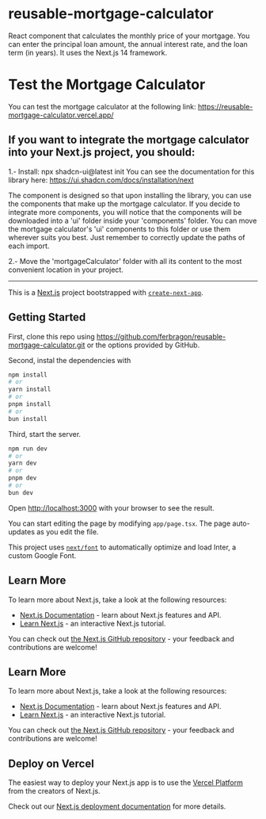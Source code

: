 # reusable-mortgage-calculator

React component that calculates the monthly price of your mortgage. You can enter the principal loan amount, the annual interest rate, and the loan term (in years). It uses the Next.js 14 framework.

# Test the Mortgage Calculator

You can test the mortgage calculator at the following link: https://reusable-mortgage-calculator.vercel.app/

## If you want to integrate the mortgage calculator into your Next.js project, you should:

1.- Install:
npx shadcn-ui@latest init
You can see the documentation for this library here: https://ui.shadcn.com/docs/installation/next

The component is designed so that upon installing the library, you can use the components that make up the mortgage calculator. If you decide to integrate more components, you will notice that the components will be downloaded into a 'ui' folder inside your 'components' folder. You can move the mortgage calculator's 'ui' components to this folder or use them wherever suits you best. Just remember to correctly update the paths of each import.

2.- Move the 'mortgageCalculator' folder with all its content to the most convenient location in your project.

---

This is a [Next.js](https://nextjs.org/) project bootstrapped with [`create-next-app`](https://github.com/vercel/next.js/tree/canary/packages/create-next-app).

## Getting Started

First, clone this repo using https://github.com/ferbragon/reusable-mortgage-calculator.git or the options provided by GitHub.

Second, instal the dependencies with

```bash
npm install
# or
yarn install
# or
pnpm install
# or
bun install
```

Third, start the server.

```bash
npm run dev
# or
yarn dev
# or
pnpm dev
# or
bun dev
```

Open [http://localhost:3000](http://localhost:3000) with your browser to see the result.

You can start editing the page by modifying `app/page.tsx`. The page auto-updates as you edit the file.

This project uses [`next/font`](https://nextjs.org/docs/basic-features/font-optimization) to automatically optimize and load Inter, a custom Google Font.

## Learn More

To learn more about Next.js, take a look at the following resources:

- [Next.js Documentation](https://nextjs.org/docs) - learn about Next.js features and API.
- [Learn Next.js](https://nextjs.org/learn) - an interactive Next.js tutorial.

You can check out [the Next.js GitHub repository](https://github.com/vercel/next.js/) - your feedback and contributions are welcome!

## Learn More

To learn more about Next.js, take a look at the following resources:

- [Next.js Documentation](https://nextjs.org/docs) - learn about Next.js features and API.
- [Learn Next.js](https://nextjs.org/learn) - an interactive Next.js tutorial.

You can check out [the Next.js GitHub repository](https://github.com/vercel/next.js/) - your feedback and contributions are welcome!

## Deploy on Vercel

The easiest way to deploy your Next.js app is to use the [Vercel Platform](https://vercel.com/new?utm_medium=default-template&filter=next.js&utm_source=create-next-app&utm_campaign=create-next-app-readme) from the creators of Next.js.

Check out our [Next.js deployment documentation](https://nextjs.org/docs/deployment) for more details.

